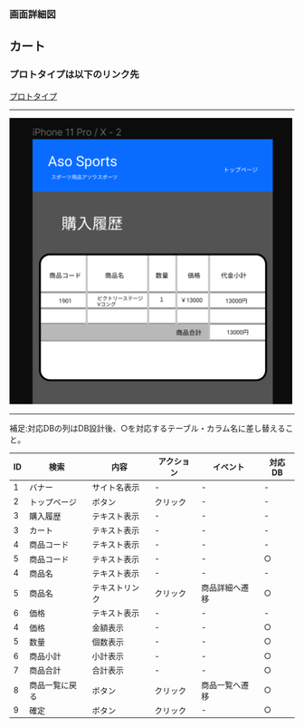 ### 画面詳細図
## カート
### プロトタイプは以下のリンク先
[プロトタイプ](https://www.figma.com/file/36DPETfL3dwzP5NjNW1WZQ/Untitled?node-id=0%3A1)
*****
<img src="img/cart.png" width="500">

*****

補足:対応DBの列はDB設計後、○を対応するテーブル・カラム名に差し替えること。
 

| ID | 検索 | 内容 | アクション | イベント | 対応DB |
|----|-----|-----|---------|--------|-------|
|1|バナー|サイト名表示|-|-|-|
|2|トップページ|ボタン|クリック|-|-|
|3|購入履歴|テキスト表示|-|-|-|
|3|カート|テキスト表示|-|-|-|
|4|商品コード|テキスト表示|-|-|-|
|5|商品コード|テキスト表示|-|-|○|
|4|商品名|テキスト表示|-|-|-|
|5|商品名|テキストリンク|クリック|商品詳細へ遷移|○|
|6|価格|テキスト表示|-|-|-|
|4|価格|金額表示|-|-|○|
|5|数量|個数表示|-|-|○|
|6|商品小計|小計表示|-|-|○|
|7|商品合計|合計表示|-|-|○|
|8|商品一覧に戻る|ボタン|クリック|商品一覧へ遷移|○|
|9|確定|ボタン|クリック|-|○|
